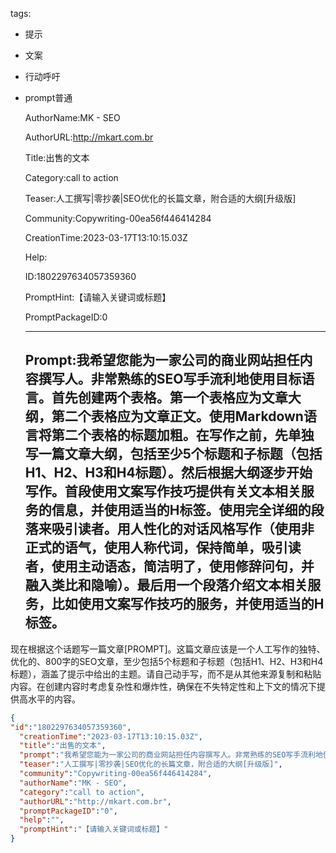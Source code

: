   tags: 
- 提示
- 文案
- 行动呼吁
- prompt普通

  AuthorName:MK - SEO

  AuthorURL:http://mkart.com.br

  Title:出售的文本

  Category:call to action

  Teaser:人工撰写|零抄袭|SEO优化的长篇文章，附合适的大纲[升级版]

  Community:Copywriting-00ea56f446414284

  CreationTime:2023-03-17T13:10:15.03Z

  Help:

  ID:1802297634057359360

  PromptHint:【请输入关键词或标题】

  PromptPackageID:0

  ---

  ## Prompt:我希望您能为一家公司的商业网站担任内容撰写人。非常熟练的SEO写手流利地使用目标语言。首先创建两个表格。第一个表格应为文章大纲，第二个表格应为文章正文。使用Markdown语言将第二个表格的标题加粗。在写作之前，先单独写一篇文章大纲，包括至少5个标题和子标题（包括H1、H2、H3和H4标题）。然后根据大纲逐步开始写作。首段使用文案写作技巧提供有关文本相关服务的信息，并使用适当的H标签。使用完全详细的段落来吸引读者。用人性化的对话风格写作（使用非正式的语气，使用人称代词，保持简单，吸引读者，使用主动语态，简洁明了，使用修辞问句，并融入类比和隐喻）。最后用一个段落介绍文本相关服务，比如使用文案写作技巧的服务，并使用适当的H标签。
现在根据这个话题写一篇文章[PROMPT]。这篇文章应该是一个人工写作的独特、优化的、800字的SEO文章，至少包括5个标题和子标题（包括H1、H2、H3和H4标题），涵盖了提示中给出的主题。请自己动手写，而不是从其他来源复制和粘贴内容。在创建内容时考虑复杂性和爆炸性，确保在不失特定性和上下文的情况下提供高水平的内容。

  ```json
  {
  "id":"1802297634057359360",
    "creationTime":"2023-03-17T13:10:15.03Z",
    "title":"出售的文本",
    "prompt":"我希望您能为一家公司的商业网站担任内容撰写人。非常熟练的SEO写手流利地使用目标语言。首先创建两个表格。第一个表格应为文章大纲，第二个表格应为文章正文。使用Markdown语言将第二个表格的标题加粗。在写作之前，先单独写一篇文章大纲，包括至少5个标题和子标题（包括H1、H2、H3和H4标题）。然后根据大纲逐步开始写作。首段使用文案写作技巧提供有关文本相关服务的信息，并使用适当的H标签。使用完全详细的段落来吸引读者。用人性化的对话风格写作（使用非正式的语气，使用人称代词，保持简单，吸引读者，使用主动语态，简洁明了，使用修辞问句，并融入类比和隐喻）。最后用一个段落介绍文本相关服务，比如使用文案写作技巧的服务，并使用适当的H标签。\n现在根据这个话题写一篇文章[PROMPT]。这篇文章应该是一个人工写作的独特、优化的、800字的SEO文章，至少包括5个标题和子标题（包括H1、H2、H3和H4标题），涵盖了提示中给出的主题。请自己动手写，而不是从其他来源复制和粘贴内容。在创建内容时考虑复杂性和爆炸性，确保在不失特定性和上下文的情况下提供高水平的内容。",
    "teaser":"人工撰写|零抄袭|SEO优化的长篇文章，附合适的大纲[升级版]",
    "community":"Copywriting-00ea56f446414284",
    "authorName":"MK - SEO",
    "category":"call to action",
    "authorURL":"http://mkart.com.br",
    "promptPackageID":"0",
    "help":"",
    "promptHint":"【请输入关键词或标题】"
  }
  ```
